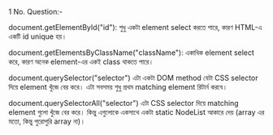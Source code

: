 1 No. Question:-

document.getElementById("id"):
শুধু একটা element select করতে পারে, কারণ HTML-এ একটি id unique হয়।

document.getElementsByClassName("className"):
একাধিক element select করে, কারণ অনেক element-এর একই class থাকতে পারে।



document.querySelector("selector")
 এটা একটা DOM method যেটা CSS selector দিয়ে element খুঁজে বের করে।
 এটা সবসময় শুধু প্রথম matching element রিটার্ন করবে।

 document.querySelectorAll("selector")
 এটা CSS selector দিয়ে matching element গুলো খুঁজে বের করে।
 কিন্তু এগুলোকে একসাথে একটা static NodeList আকারে দেয় (array এর মতো, কিন্তু পুরোপুরি array না)।
